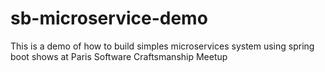 # sb-microservice-demo
This is a demo of how to build simples microservices system using spring boot shows at Paris Software Craftsmanship Meetup
